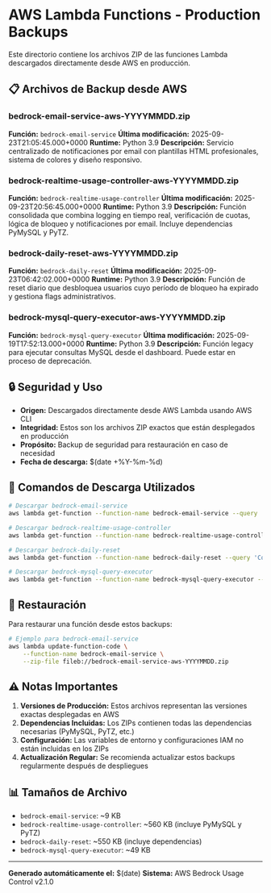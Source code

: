 # AWS Lambda Functions - Production Backups

Este directorio contiene los archivos ZIP de las funciones Lambda descargados directamente desde AWS en producción.

## 📋 Archivos de Backup desde AWS

### bedrock-email-service-aws-YYYYMMDD.zip
**Función:** `bedrock-email-service`
**Última modificación:** 2025-09-23T21:05:45.000+0000
**Runtime:** Python 3.9
**Descripción:** Servicio centralizado de notificaciones por email con plantillas HTML profesionales, sistema de colores y diseño responsivo.

### bedrock-realtime-usage-controller-aws-YYYYMMDD.zip
**Función:** `bedrock-realtime-usage-controller`
**Última modificación:** 2025-09-23T20:56:45.000+0000
**Runtime:** Python 3.9
**Descripción:** Función consolidada que combina logging en tiempo real, verificación de cuotas, lógica de bloqueo y notificaciones por email. Incluye dependencias PyMySQL y PyTZ.

### bedrock-daily-reset-aws-YYYYMMDD.zip
**Función:** `bedrock-daily-reset`
**Última modificación:** 2025-09-23T06:42:02.000+0000
**Runtime:** Python 3.9
**Descripción:** Función de reset diario que desbloquea usuarios cuyo período de bloqueo ha expirado y gestiona flags administrativos.

### bedrock-mysql-query-executor-aws-YYYYMMDD.zip
**Función:** `bedrock-mysql-query-executor`
**Última modificación:** 2025-09-19T17:52:13.000+0000
**Runtime:** Python 3.9
**Descripción:** Función legacy para ejecutar consultas MySQL desde el dashboard. Puede estar en proceso de deprecación.

## 🔒 Seguridad y Uso

- **Origen:** Descargados directamente desde AWS Lambda usando AWS CLI
- **Integridad:** Estos son los archivos ZIP exactos que están desplegados en producción
- **Propósito:** Backup de seguridad para restauración en caso de necesidad
- **Fecha de descarga:** $(date +%Y-%m-%d)

## 📝 Comandos de Descarga Utilizados

```bash
# Descargar bedrock-email-service
aws lambda get-function --function-name bedrock-email-service --query 'Code.Location' --output text | xargs curl -o bedrock-email-service-aws-YYYYMMDD.zip

# Descargar bedrock-realtime-usage-controller
aws lambda get-function --function-name bedrock-realtime-usage-controller --query 'Code.Location' --output text | xargs curl -o bedrock-realtime-usage-controller-aws-YYYYMMDD.zip

# Descargar bedrock-daily-reset
aws lambda get-function --function-name bedrock-daily-reset --query 'Code.Location' --output text | xargs curl -o bedrock-daily-reset-aws-YYYYMMDD.zip

# Descargar bedrock-mysql-query-executor
aws lambda get-function --function-name bedrock-mysql-query-executor --query 'Code.Location' --output text | xargs curl -o bedrock-mysql-query-executor-aws-YYYYMMDD.zip
```

## 🔄 Restauración

Para restaurar una función desde estos backups:

```bash
# Ejemplo para bedrock-email-service
aws lambda update-function-code \
    --function-name bedrock-email-service \
    --zip-file fileb://bedrock-email-service-aws-YYYYMMDD.zip
```

## ⚠️ Notas Importantes

1. **Versiones de Producción:** Estos archivos representan las versiones exactas desplegadas en AWS
2. **Dependencias Incluidas:** Los ZIPs contienen todas las dependencias necesarias (PyMySQL, PyTZ, etc.)
3. **Configuración:** Las variables de entorno y configuraciones IAM no están incluidas en los ZIPs
4. **Actualización Regular:** Se recomienda actualizar estos backups regularmente después de despliegues

## 📊 Tamaños de Archivo

- `bedrock-email-service`: ~9 KB
- `bedrock-realtime-usage-controller`: ~560 KB (incluye PyMySQL y PyTZ)
- `bedrock-daily-reset`: ~550 KB (incluye dependencias)
- `bedrock-mysql-query-executor`: ~49 KB

---
**Generado automáticamente el:** $(date)
**Sistema:** AWS Bedrock Usage Control v2.1.0
